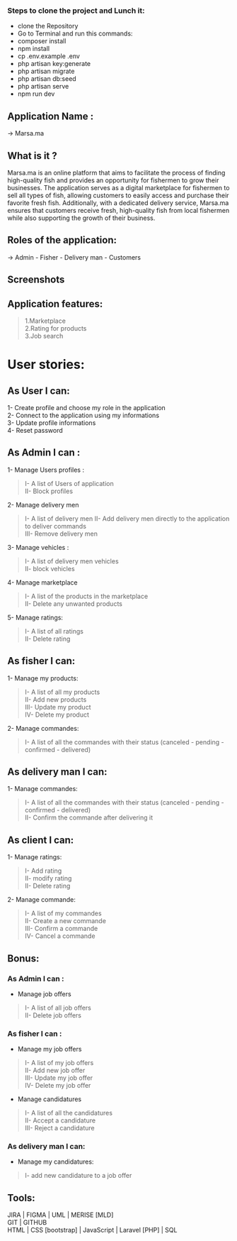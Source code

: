 <h3>Steps to clone the project and Lunch it:</h3>
<ul>
     <li> clone the Repository</li>
     <li> Go to Terminal and run this commands:
     <li> composer install
     <li> npm install
     <li> cp .env.example .env
     <li> php artisan key:generate
     <li> php artisan migrate 
     <li> php artisan db:seed 
     <li> php artisan serve 
     <li> npm run dev 
</ul> 

## Application Name :

→ Marsa.ma

## What is it ?
Marsa.ma is an online platform that aims to facilitate the process of finding high-quality fish and provides an opportunity for fishermen to grow their businesses. The application serves as a digital marketplace for fishermen to sell all types of fish, allowing customers to easily access and purchase their favorite fresh fish. Additionally, with a dedicated delivery service, Marsa.ma ensures that customers receive fresh, high-quality fish from local fishermen while also supporting the growth of their business.

## Roles of the application:

→ Admin - Fisher - Delivery man - Customers

## Screenshots

## Application features:
> 1.Marketplace  
> 2.Rating for products  
> 3.Job search  

# User stories:

## As User I can:
1- Create profile and choose my role in the application  
2- Connect to the application using my informations  
3- Update profile informations  
4- Reset password  

## As Admin I can :
1- Manage Users profiles :
> I- A list of Users of application  
> II- Block profiles

2- Manage delivery men
> I- A list of delivery men
> II- Add delivery men directly to the application to deliver commands  
> III- Remove delivery men

3- Manage vehicles :
> I- A list of delivery men vehicles  
> II- block vehicles

4- Manage marketplace
> I- A list of the products in the marketplace  
> II- Delete any unwanted products

5- Manage ratings:
> I- A list of all ratings  
> II- Delete rating


## As fisher I can:
1- Manage my products:
> I- A list of all my products  
> II- Add new products  
> III- Update my product  
> IV- Delete my product

2- Manage commandes:
> I- A list of all the commandes with their status (canceled - pending - confirmed - delivered)

## As delivery man I can:

1- Manage commandes:
> I- A list of all the commandes with their status (canceled - pending - confirmed - delivered)  
> II- Confirm the commande after delivering it

## As client I can:

1- Manage ratings:
> I- Add rating  
> II- modify rating  
> II- Delete rating

2- Manage commande:
> I- A list of my commandes  
> II- Create a new commande  
> III- Confirm a commande  
> IV- Cancel a commande

## Bonus:

### As Admin I can :
- Manage job offers   
> I- A list of all job offers  
> II- Delete job offers  

### As fisher I can :
- Manage my job offers   
> I- A list of my job offers  
> II- Add new job offer  
> III- Update my job offer  
> IV- Delete my job offer

- Manage candidatures
> I- A list of all the candidatures  
> II- Accept a candidature  
> III- Reject a candidature  

### As delivery man I can:
- Manage my candidatures:  
> I- add new candidature to a job offer  

## Tools:
JIRA | FIGMA | UML | MERISE [MLD]   
GIT | GITHUB  
HTML | CSS [bootstrap] | JavaScript | Laravel [PHP] | SQL

